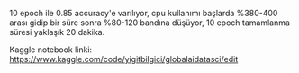 10 epoch ile 0.85 accuracy'e varılıyor, cpu kullanımı başlarda %380-400 arası gidip bir süre sonra %80-120 bandına düşüyor, 10 epoch tamamlanma süresi yaklaşık 20 dakika.

Kaggle notebook linki: https://www.kaggle.com/code/yigitbilgici/globalaidatasci/edit
